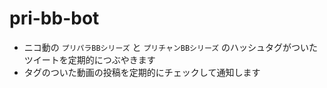 # pri-bb-bot
- ニコ動の `プリパラBBシリーズ` と `プリチャンBBシリーズ` のハッシュタグがついたツイートを定期的につぶやきます
- タグのついた動画の投稿を定期的にチェックして通知します